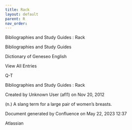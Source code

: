 ```yaml
---
title: Rack
layout: default
parent: R
nav_order:
---
```


Bibliographies and Study Guides : Rack

Bibliographies and Study Guides

Dictionary of Geneseo English

View All Entries

Q-T

Bibliographies and Study Guides : Rack

Created by  Unknown User (afl1) on Nov 20, 2012

(n.) A slang term for a large pair of women’s breasts.

Document generated by Confluence on May 22, 2023 12:37

Atlassian
